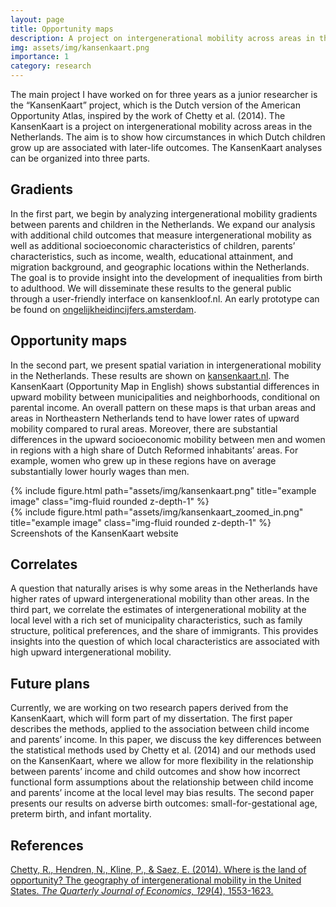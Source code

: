 ```yaml
---
layout: page
title: Opportunity maps
description: A project on intergenerational mobility across areas in the Netherlands
img: assets/img/kansenkaart.png
importance: 1
category: research
---
```


The main project I have worked on for three years as a junior researcher is the “KansenKaart” project, which is the Dutch version of the American Opportunity Atlas, inspired by the work of Chetty et al. (2014). The KansenKaart is a project on intergenerational mobility across areas in the Netherlands. The aim is to show how circumstances in which Dutch children grow up are associated with later-life outcomes. The KansenKaart analyses can be organized into three parts. 

## Gradients
In the first part, we begin by analyzing intergenerational mobility gradients between parents and children in the Netherlands. We expand our analysis with additional child outcomes that measure intergenerational mobility as well as additional socioeconomic characteristics of children, parents’ characteristics, such as income, wealth, educational attainment, and migration background, and geographic locations within the Netherlands. The goal is to provide insight into the development of inequalities from birth to adulthood. We will disseminate these results to the general public through a user-friendly interface on kansenkloof.nl. An early prototype can be found on [ongelijkheidincijfers.amsterdam](ongelijkheidincijfers.amsterdam).

## Opportunity maps
In the second part, we present spatial variation in intergenerational mobility in the Netherlands. These results are shown on [kansenkaart.nl](kansenkaart.nl). The KansenKaart (Opportunity Map in English) shows substantial differences in upward mobility between municipalities and neighborhoods, conditional on parental income. An overall pattern on these maps is that urban areas and areas in Northeastern Netherlands tend to have lower rates of upward mobility compared to rural areas. Moreover, there are substantial differences in the upward socioeconomic mobility between men and women in regions with a high share of Dutch Reformed inhabitants’ areas. For example, women who grew up in these regions have on average substantially lower hourly wages than men.

<div class="row justify-content-sm-center">
    <div class="col-sm-8 mt-3 mt-md-0">
        {% include figure.html path="assets/img/kansenkaart.png" title="example image" class="img-fluid rounded z-depth-1" %}
    </div>
    <div class="col-sm-4 mt-3 mt-md-0">
        {% include figure.html path="assets/img/kansenkaart_zoomed_in.png" title="example image" class="img-fluid rounded z-depth-1" %}
    </div>
</div>
<div class="caption">
    Screenshots of the KansenKaart website
</div>

## Correlates
A question that naturally arises is why some areas in the Netherlands have higher rates of upward intergenerational mobility than other areas. In the third part, we correlate the estimates of intergenerational mobility at the local level with a rich set of municipality characteristics, such as family structure, political preferences, and the share of immigrants. This provides insights into the question of which local characteristics are associated with high upward intergenerational mobility. 

## Future plans
Currently, we are working on two research papers derived from the KansenKaart, which will form part of my dissertation. The first paper describes the methods, applied to the association between child income and parents’ income. In this paper, we discuss the key differences between the statistical methods used by Chetty et al. (2014) and our methods used on the KansenKaart, where we allow for more flexibility in the relationship between parents’ income and child outcomes and show how incorrect functional form assumptions about the relationship between child income and parents’ income at the local level may bias results. The second paper presents our results on adverse birth outcomes: small-for-gestational age, preterm birth, and infant mortality. 

## References
[Chetty, R., Hendren, N., Kline, P., & Saez, E. (2014). Where is the land of opportunity? The geography of intergenerational mobility in the United States. *The Quarterly Journal of Economics, 129*(4), 1553-1623.](https://academic.oup.com/qje/article-abstract/129/4/1553/1853754)
